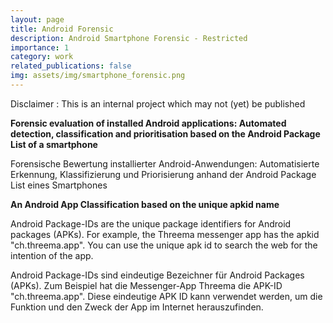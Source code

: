 ```yaml
---
layout: page
title: Android Forensic
description: Android Smartphone Forensic - Restricted
importance: 1
category: work
related_publications: false
img: assets/img/smartphone_forensic.png
---
```


Disclaimer : This is an internal project which may not (yet) be published

<b>
Forensic evaluation of installed Android applications: Automated detection, classification and 
prioritisation based on the Android Package List of a smartphone
</b>

Forensische Bewertung installierter Android-Anwendungen: Automatisierte Erkennung, Klassifizierung und 
Priorisierung anhand der Android Package List eines Smartphones

<b>An Android App Classification based on the unique apkid name</b>

Android Package-IDs are the unique package identifiers for Android packages (APKs). 
For example, the Threema messenger app has the apkid "ch.threema.app".
You can use the unique apk id to search the web for the intention of the app.

Android Package-IDs sind eindeutige Bezeichner für Android Packages (APKs). 
Zum Beispiel hat die Messenger-App Threema die APK-ID "ch.threema.app".
Diese eindeutige APK ID kann verwendet werden, um die Funktion und den Zweck der App im Internet herauszufinden.
